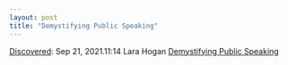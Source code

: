```yaml
---
layout: post
title: "Demystifying Public Speaking"
---
```

[Discovered](http://rolandtanglao.com/2020/07/29/p1-blogthis-checkvist-list-links-to-blog/): Sep 21, 2021.11:14 Lara Hogan [Demystifying Public Speaking](https://demystifying-public-speaking.com/index.html#table-of-contents)
